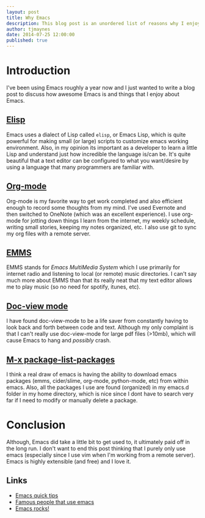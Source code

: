 ```yaml
---
layout: post
title: Why Emacs
description: This blog post is an unordered list of reasons why I enjoy using Emacs.
author: tjmaynes
date: 2014-07-25 12:00:00
published: true
---
```

# Introduction
I've been using Emacs roughly a year now and I just wanted to write a blog post to discuss how awesome Emacs is and things that I enjoy about Emacs.

## [Elisp](https://en.wikipedia.org/wiki/Emacs_Lisp)
Emacs uses a dialect of Lisp called `elisp`, or Emacs Lisp, which is quite powerful for making small (or large) scripts to customize emacs working environment. Also, in my opinion its important as a developer to learn a little Lisp and understand just how incredible the language is/can be. It's quite beautiful that a text editor can be configured to what you want/desire by using a language that many programmers are familiar with.

## [Org-mode](http://orgmode.org/)
Org-mode is my favorite way to get work completed and also efficient enough to record some thoughts from my mind. I've used Evernote and then switched to OneNote (which was an excellent experience). I use org-mode for jotting down things I learn from the internet, my weekly schedule, writing small stories, keeping my notes organized, etc. I also use git to sync my org files with a remote server.

## [EMMS](https://www.gnu.org/software/emms/)
EMMS stands for *Emacs MultiMedia System* which I use primarily for internet radio and listening to local (or remote) music directories. I can't say much more about EMMS than that its really neat that my text editor allows me to play music (so no need for spotify, itunes, etc).

## [Doc-view mode](https://www.gnu.org/software/emacs/manual/html_node/emacs/Document-View.html)
I have found doc-view-mode to be a life saver from constantly having to look back and forth between code and text. Although my only complaint is that I can't really use doc-view-mode for large pdf files (>10mb), which will cause Emacs to hang and *possibly* crash.

## [M-x package-list-packages](https://www.gnu.org/software/emacs/manual/html_node/emacs/Package-Menu.html)
I think a real draw of emacs is having the ability to download emacs packages (emms, cider/slime, org-mode, python-mode, etc) from within emacs. Also, all the packages I use are found (organized) in my emacs.d folder in my home directory, which is nice since I dont have to search very far if I need to modify or manually delete a package.

# Conclusion
Although, Emacs did take a little bit to get used to, it ultimately paid off in the long run. I don't want to end this post thinking that I purely only use emacs (especially since I use vim when I'm working from a remote server). Emacs is highly extensible (and free) and I love it.

## Links
* [Emacs quick tips](http://zoo.cs.yale.edu/classes/cs210/help/emacs.html)
* [Famous people that use emacs](http://wenshanren.org/?p=418)
* [Emacs rocks!](http://emacsrocks.com/)